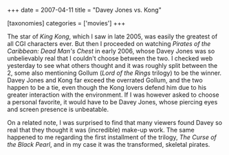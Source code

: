 +++
date = 2007-04-11
title = "Davey Jones vs. Kong"

[taxonomies]
categories = ['movies']
+++

The star of *King Kong*, which I saw in late 2005, was easily the
greatest of all CGI characters ever. But then I proceeded on watching
*Pirates of the Caribbean: Dead Man\'s Chest* in early 2006, whose Davey
Jones was so unbelievably real that I couldn\'t choose between the two.
I checked web yesterday to see what others thought and it was roughly
split between the 2, some also mentioning Gollum (*Lord of the Rings*
trilogy) to be the winner. Davey Jones and Kong far exceed the overrated
Gollum, and the two happen to be a tie, even though the Kong lovers
defend him due to his greater interaction with the environment. If I was
however asked to choose a personal favorite, it would have to be Davey
Jones, whose piercing eyes and screen presence is unbeatable.

On a related note, I was surprised to find that many viewers found Davey
so real that they thought it was (incredible) make-up work. The same
happened to me regarding the first installment of the trilogy, *The
Curse of the Black Pearl*, and in my case it was the transformed,
skeletal pirates.
